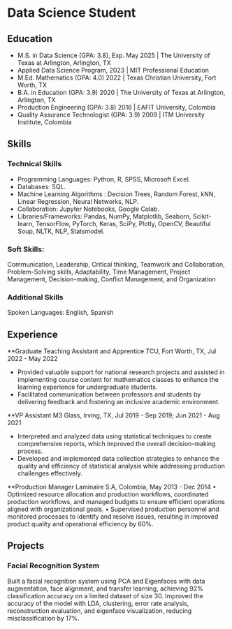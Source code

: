 # Data Science Student 

## Education 
- M.S. in Data Science (GPA: 3.8), Exp. May 2025 | The University of Texas at Arlington, Arlington, TX
- Applied Data Science Program, 2023 | MIT Professional Education 
- M.Ed. Mathematics (GPA: 4.0) 2022 | Texas Christian University, Fort Worth, TX
- B.A. in Education (GPA: 3.9) 2020 | The University of Texas at Arlington, Arlington, TX
- Production Engineering (GPA: 3.8) 2016 | EAFIT University, Colombia
- Quality Assurance Technologist (GPA: 3.9) 2009 | ITM University Institute, Colombia

## Skills 
### Technical Skills
-	Programming Languages: Python, R, SPSS, Microsoft Excel.
-	Databases: SQL.
-	Machine Learning Algorithms : Decision Trees, Random Forest, kNN, Linear Regression, Neural Networks, NLP.
-	Collaboration: Jupyter Notebooks, Google Colab.
-	Libraries/Frameworks: Pandas, NumPy, Matplotlib, Seaborn, Scikit-learn, TensorFlow, PyTorch, Keras, SciPy, Plotly, OpenCV, Beautiful Soup, NLTK, NLP, Statsmodel.
  
### Soft Skills: 
Communication, Leadership, Critical thinking, Teamwork and Collaboration, Problem-Solving skills, Adaptability, Time Management, Project Management, Decision-making, Conflict Management, and Organization

### Additional Skills
Spoken Languages: English, Spanish

## Experience
**Graduate Teaching Assistant and Apprentice 
TCU, Fort Worth, TX, Jul 2022 - May 2022
-	Provided valuable support for national research projects and assisted in implementing course content for mathematics classes to enhance the learning experience for undergraduate students.
- Facilitated communication between professors and students by delivering feedback and fostering an inclusive academic environment.

**VP Assistant
 M3 Glass, Irving, TX, Jul 2019 - Sep 2019; Jun 2021 - Aug 2021
- Interpreted and analyzed data using statistical techniques to create comprehensive reports, which improved the overall decision-making process.
- Developed and implemented data collection strategies to enhance the quality and efficiency of statistical analysis while addressing production challenges effectively.

**Production Manager
Laminaire S.A, Colombia, May 2013 - Dec 2014
•	Optimized resource allocation and production workflows, coordinated production workflows, and managed budgets to ensure efficient operations aligned with organizational goals.
•	Supervised production personnel and monitored processes to identify and resolve issues, resulting in improved product quality and operational efficiency by 60%.

## Projects
### Facial Recognition System
Built a facial recognition system using PCA and Eigenfaces with data augmentation, face alignment, and transfer learning, achieving 92% classification accuracy on a limited dataset of size 30. Improved the accuracy of the model with LDA, clustering, error rate analysis, reconstruction evaluation, and eigenface visualization, reducing misclassification by 17%. 

### 






